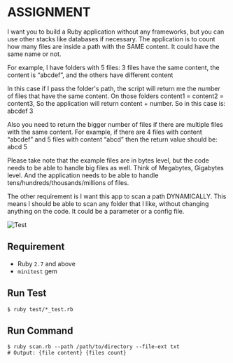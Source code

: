 # ASSIGNMENT

I want you to build a Ruby application without any frameworks, but you can use other stacks like databases if necessary. The application is to count how many files are inside a path with the SAME content. It could have the same name or not.

For example, I have folders with 5 files:
3 files have the same content, the content is “abcdef”, and the others have different content

In this case if I pass the folder's path, the script will return me the number of files that have the same content. On those folders content1 = content2 = content3, So the application will return content + number. So in this case is: abcdef 3

Also you need to return the bigger number of files if there are multiple files with the same content. For example, if there are 4 files with content “abcdef” and 5 files with content “abcd” then the return value should be: abcd 5

Please take note that the example files are in bytes level, but the code needs to be able to handle big files as well. Think of Megabytes, Gigabytes level. And the application needs to be able to handle tens/hundreds/thousands/millions of files.

The other requirement is I want this app to scan a path DYNAMICALLY. This means I should be able to scan any folder that I like, without changing anything on the code. It could be a parameter or a config file.

![Test](https://github.com/adiwids/virtualspirit_coding_test/actions/workflows/test.yml/badge.svg?branch=main)

## Requirement

* Ruby `2.7` and above
* `minitest` gem

## Run Test

```
$ ruby test/*_test.rb
```

## Run Command

```
$ ruby scan.rb --path /path/to/directory --file-ext txt
# Output: {file content} {files count}
```

